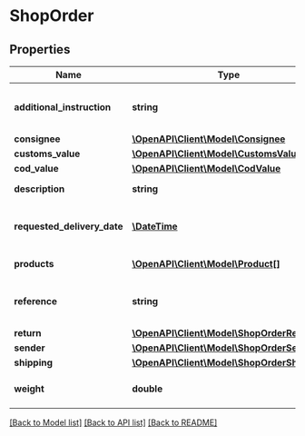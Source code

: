 # ShopOrder

## Properties
Name | Type | Description | Notes
------------ | ------------- | ------------- | -------------
**additional_instruction** | **string** | Additional instructions concerning the delivery of an order.  Example: &#x60;additionalInstruction:\&quot;Call before delivery\&quot;&#x60; | [optional] 
**consignee** | [**\OpenAPI\Client\Model\Consignee**](Consignee.md) |  | 
**customs_value** | [**\OpenAPI\Client\Model\CustomsValue**](CustomsValue.md) |  | [optional] 
**cod_value** | [**\OpenAPI\Client\Model\CodValue**](CodValue.md) |  | [optional] 
**description** | **string** | A general description of the contents of a whole order.  Example: &#x60;description:\&quot;Socks\&quot;&#x60; | [optional] 
**requested_delivery_date** | [**\DateTime**](\DateTime.md) | The date on which a customer has requested that an order be delivered.  Format: \&quot;YYYY-MM-DD\&quot;  Example: &#x60;requestedDeliveryDate:2019-18-02&#x60; | [optional] 
**products** | [**\OpenAPI\Client\Model\Product[]**](Product.md) | Contains objects representing the products making up a order. | [optional] 
**reference** | **string** | Your own order reference for a purchase transaction.  **Note!** The order reference must be unique within the webshop concerned.  Example: &#x60;reference:\&quot;myOrderReference00123\&quot;&#x60; | 
**return** | [**\OpenAPI\Client\Model\ShopOrderReturn**](ShopOrderReturn.md) |  | [optional] 
**sender** | [**\OpenAPI\Client\Model\ShopOrderSender**](ShopOrderSender.md) |  | [optional] 
**shipping** | [**\OpenAPI\Client\Model\ShopOrderShipping**](ShopOrderShipping.md) |  | 
**weight** | **double** | The total weight in kilograms (kg) of an order, including packaging for shipping.  Example: &#x60;weight:10.12&#x60; | [optional] 

[[Back to Model list]](../README.md#documentation-for-models) [[Back to API list]](../README.md#documentation-for-api-endpoints) [[Back to README]](../README.md)


